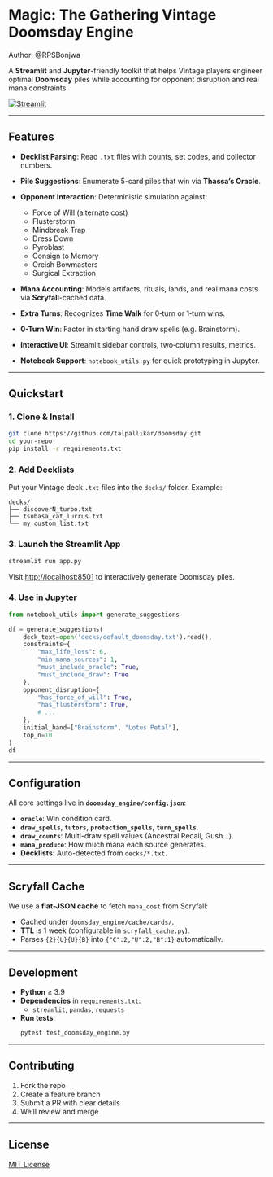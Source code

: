 
# Magic: The Gathering Vintage Doomsday Engine

Author: @RPSBonjwa

A **Streamlit** and **Jupyter**-friendly toolkit that helps Vintage players engineer optimal **Doomsday** piles while accounting for opponent disruption and real mana constraints.

[![Streamlit](https://static.streamlit.io/badges/streamlit_badge_black_white.svg)](https://share.streamlit.io/your-user/your-repo/main/app.py)

---

## Features

- **Decklist Parsing**: Read `.txt` files with counts, set codes, and collector numbers.
- **Pile Suggestions**: Enumerate 5-card piles that win via **Thassa’s Oracle**.
- **Opponent Interaction**: Deterministic simulation against:

  - Force of Will (alternate cost)
  - Flusterstorm
  - Mindbreak Trap
  - Dress Down
  - Pyroblast
  - Consign to Memory
  - Orcish Bowmasters
  - Surgical Extraction

- **Mana Accounting**: Models artifacts, rituals, lands, and real mana costs 
  via **Scryfall**-cached data.
- **Extra Turns**: Recognizes **Time Walk** for 0‑turn or 1‑turn wins.
- **0-Turn Win**: Factor in starting hand draw spells (e.g. Brainstorm).
- **Interactive UI**: Streamlit sidebar controls, two‑column results, metrics.
- **Notebook Support**: `notebook_utils.py` for quick prototyping in Jupyter.

---

## Quickstart

### 1. Clone & Install

```bash
git clone https://github.com/talpallikar/doomsday.git
cd your-repo
pip install -r requirements.txt
```

### 2. Add Decklists

Put your Vintage deck `.txt` files into the `decks/` folder. Example:

```
decks/
├── discoverN_turbo.txt
├── tsubasa_cat_lurrus.txt
└── my_custom_list.txt
```

### 3. Launch the Streamlit App

```bash
streamlit run app.py
```

Visit <http://localhost:8501> to interactively generate Doomsday piles.

### 4. Use in Jupyter

```python
from notebook_utils import generate_suggestions

df = generate_suggestions(
    deck_text=open('decks/default_doomsday.txt').read(),
    constraints={
        "max_life_loss": 6,
        "min_mana_sources": 1,
        "must_include_oracle": True,
        "must_include_draw": True
    },
    opponent_disruption={
        "has_force_of_will": True,
        "has_flusterstorm": True,
        # ...
    },
    initial_hand=["Brainstorm", "Lotus Petal"],
    top_n=10
)
df
```

---

## Configuration

All core settings live in **`doomsday_engine/config.json`**:

- **`oracle`**: Win condition card.
- **`draw_spells`**, **`tutors`**, **`protection_spells`**, **`turn_spells`**.
- **`draw_counts`**: Multi-draw spell values (Ancestral Recall, Gush...).
- **`mana_produce`**: How much mana each source generates.
- **Decklists**: Auto-detected from `decks/*.txt`.

---

## Scryfall Cache

We use a **flat-JSON cache** to fetch `mana_cost` from Scryfall:

- Cached under `doomsday_engine/cache/cards/`.
- **TTL** is 1 week (configurable in `scryfall_cache.py`).
- Parses `{2}{U}{U}{B}` into `{"C":2,"U":2,"B":1}` automatically.

---

## Development

- **Python** ≥ 3.9
- **Dependencies** in `requirements.txt`:
  - `streamlit`, `pandas`, `requests`
- **Run tests**:
  ```bash
  pytest test_doomsday_engine.py
  ```

---

## Contributing

1. Fork the repo  
2. Create a feature branch  
3. Submit a PR with clear details  
4. We’ll review and merge 

---

## License

[MIT License](LICENSE)

